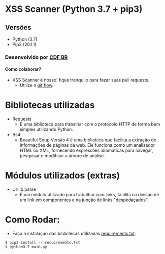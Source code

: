 # XSS Scanner (Python 3.7 + pip3)

## Versões
- Python (3.7)
- Pip3 (20.1.1)

### Desenvolvido por [CDF BR](https://www.youtube.com/channel/UC_hl_j7FfW_xPDy8tGEfesA)

#### Como colaborar?
- XSS Scanner é nosso! fique tranquilo para fazer suas pull requests.
    - Utilize o [git flow](https://github.com/nvie/gitflow).

# Bibliotecas utilizadas
- Requests
    - É uma biblioteca para trabalhar com o protocolo HTTP de forma bem simples utilizando Python.
- Bs4
    - Beautiful Soup Versão 4 é uma biblioteca que facilita a extração de informações de páginas da web. Ele funciona como um analisador HTML ou XML, fornecendo expressões idiomáticas para navegar, pesquisar e modificar a árvore de análise.


# Módulos utilizados (extras)
- Urllib.parse
    - É um módulo utilizado para trabalhar com links, facilita na divisão de um link em componentes e na junção de links "despedaçados".

# Como Rodar:
- Faça a instalação das bibliotecas utilizadas [requirements.txt](https://jtemporal.com/requirements-txt/):
``` shell script
$ pip3 install -r requirements.txt
$ python3.7 main.py
```   